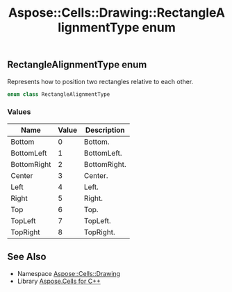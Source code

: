 ﻿---
title: Aspose::Cells::Drawing::RectangleAlignmentType enum
linktitle: RectangleAlignmentType
second_title: Aspose.Cells for C++ API Reference
description: 'Aspose::Cells::Drawing::RectangleAlignmentType enum. Represents how to position two rectangles relative to each other in C++.'
type: docs
weight: 10900
url: /cpp/aspose.cells.drawing/rectanglealignmenttype/
---
## RectangleAlignmentType enum


Represents how to position two rectangles relative to each other.

```cpp
enum class RectangleAlignmentType
```

### Values

| Name | Value | Description |
| --- | --- | --- |
| Bottom | 0 | Bottom. |
| BottomLeft | 1 | BottomLeft. |
| BottomRight | 2 | BottomRight. |
| Center | 3 | Center. |
| Left | 4 | Left. |
| Right | 5 | Right. |
| Top | 6 | Top. |
| TopLeft | 7 | TopLeft. |
| TopRight | 8 | TopRight. |

## See Also

* Namespace [Aspose::Cells::Drawing](../)
* Library [Aspose.Cells for C++](../../)
